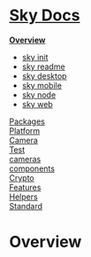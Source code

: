 <!--- This Overview was auto-generated using "npx sky readme" --> 

# [Sky Docs](../README.md)

**[Overview](..%2Fdocs%2FREADME.md)**   
* [sky init](..%2Fdocs%2F1.sky-init%2FREADME.md)
* [sky readme](..%2Fdocs%2F2.sky-readme%2FREADME.md)
* [sky desktop](..%2Fdocs%2Fsky-desktop%2FREADME.md)
* [sky mobile](..%2Fdocs%2Fsky-mobile%2FREADME.md)
* [sky node](..%2Fdocs%2Fsky-node%2FREADME.md)
* [sky web](..%2Fdocs%2Fsky-web%2FREADME.md)
  
[Packages](..%2F%40pkgs%2FREADME.md)   
[Platform](..%2F%40platform%2FREADME.md)   
[Camera](..%2F%5Fexamples%2Fcameras%2FSkyPerspectiveCamera%2Fdocs%2FREADME.md)   
[Test](..%2F%5Fexamples%2Fcameras%2FSkyPerspectiveCamera%2Ftest%2FREADME.md)   
[cameras](..%2Fcameras%2FREADME.md)   
[components](..%2Fcomponents%2FREADME.md)   
[Crypto](..%2Fcrypto%2FREADME.md)   
[Features](..%2Ffeatures%2FREADME.md)   
[Helpers](..%2Fhelpers%2FREADME.md)   
[Standard](..%2Fstandard%2FREADME.md)   

# Overview
